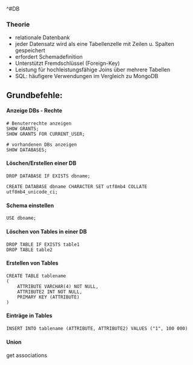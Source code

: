 ^#DB 

### Theorie
- relationale Datenbank
- jeder Datensatz wird als eine Tabellenzelle mit Zeilen u. Spalten gespeichert
- erfordert Schemadefinition
- Unterstützt Fremdschlüssel (Foreign-Key)
- Leistung für hochleistungsfähige Joins über mehrere Tabellen
- SQL: häufigere Verwendungen im Vergleich zu MongoDB

## Grundbefehle:

#### Anzeige DBs - Rechte
```MySQL
# Benuterrechte anzeigen
SHOW GRANTS;
SHOW GRANTS FOR CURRENT_USER;
```

```MySQL
# vorhandenen DBs anzeigen
SHOW DATABASES;
```

#### Löschen/Erstellen einer DB
```MySQL
DROP DATABASE IF EXISTS dbname;

CREATE DATABASE dbname CHARACTER SET utf8mb4 COLLATE utf8mb4_unicode_ci;
```

#### Schema einstellen
```MySQL
USE dbname;
```

#### Löschen von Tables in einer DB
```MySQL
DROP TABLE IF EXISTS table1
DROP TABLE table2
```

#### Erstellen von Tables
```MySQL
CREATE TABLE tablename
(
	ATTRIBUTE VARCHAR(4) NOT NULL,
	ATTRIBUTE2 INT NOT NULL,
	PRIMARY KEY (ATTRIBUTE)
)
```

#### Einträge in Tables
```MySQL
INSERT INTO tablename (ATTRIBUTE, ATTRIBUTE2) VALUES ("1", 100 000)
```

#### Union

get associations

```MySQL

```